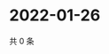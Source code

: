 # 2022-01-26

共 0 条

<!-- BEGIN WEIBO -->
<!-- 最后更新时间 Wed Jan 26 2022 02:17:03 GMT+0800 (China Standard Time) -->

<!-- END WEIBO -->
